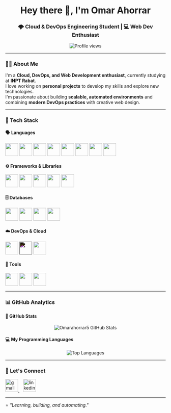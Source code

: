<h1 align="center">Hey there 👋, I'm Omar Ahorrar</h1>
<h3 align="center">🌩️ Cloud & DevOps Engineering Student | 💻 Web Dev Enthusiast</h3>

<p align="center">
  <img src="https://komarev.com/ghpvc/?username=Omarahorrar5&label=Profile%20views&color=0e75b6&style=flat" alt="Profile views" />
</p>

---

### 👨‍💻 About Me

I'm a **Cloud, DevOps, and Web Development enthusiast**, currently studying at **INPT Rabat**.  
I love working on **personal projects** to develop my skills and explore new technologies.  
I'm passionate about building **scalable, automated environments** and combining **modern DevOps practices** with creative web design. 

---

### 🧠 Tech Stack

#### 🗣️ Languages
<p align="left">
  <img src="https://cdn.jsdelivr.net/gh/devicons/devicon/icons/python/python-original.svg" width="40" height="40"/>
  <img src="https://cdn.jsdelivr.net/gh/devicons/devicon/icons/javascript/javascript-original.svg" width="40" height="40"/>
  <img src="https://cdn.jsdelivr.net/gh/devicons/devicon/icons/typescript/typescript-original.svg" width="40" height="40"/>
  <img src="https://cdn.jsdelivr.net/gh/devicons/devicon/icons/php/php-original.svg" width="40" height="40"/>
  <img src="https://cdn.jsdelivr.net/gh/devicons/devicon/icons/c/c-original.svg" width="40" height="40"/>
  <img src="https://cdn.jsdelivr.net/gh/devicons/devicon/icons/cplusplus/cplusplus-original.svg" width="40" height="40"/>
  <img src="https://cdn.jsdelivr.net/gh/devicons/devicon/icons/html5/html5-original.svg" width="40" height="40"/>
  <img src="https://cdn.jsdelivr.net/gh/devicons/devicon/icons/css3/css3-original.svg" width="40" height="40"/>
</p>

#### ⚙️ Frameworks & Libraries
<p align="left">
  <img src="https://cdn.jsdelivr.net/gh/devicons/devicon/icons/vuejs/vuejs-original.svg" width="40" height="40"/>
  <img src="https://cdn.jsdelivr.net/gh/devicons/devicon/icons/react/react-original.svg" width="40" height="40"/>
  <img src="https://cdn.jsdelivr.net/gh/devicons/devicon/icons/nodejs/nodejs-original.svg" width="40" height="40"/>
  <img src="https://cdn.jsdelivr.net/gh/devicons/devicon/icons/express/express-original.svg" width="40" height="40"/>
  <img src="https://skillicons.dev/icons?i=laravel" width="40" height="40"/>
</p>

#### 🗄️ Databases
<p align="left">
  <img src="https://cdn.jsdelivr.net/gh/devicons/devicon/icons/mysql/mysql-original.svg" width="40" height="40"/>
  <img src="https://cdn.jsdelivr.net/gh/devicons/devicon/icons/postgresql/postgresql-original.svg" width="40" height="40"/>
  <img src="https://cdn.jsdelivr.net/gh/devicons/devicon/icons/mongodb/mongodb-original.svg" width="40" height="40"/>
  <img src="https://cdn.jsdelivr.net/gh/devicons/devicon/icons/supabase/supabase-original.svg" width="40" height="40"/>
</p>

#### ☁️ DevOps & Cloud
<p align="left">
  <img src="https://cdn.jsdelivr.net/gh/devicons/devicon/icons/git/git-original.svg" width="40" height="40"/>
  <img src="https://upload.wikimedia.org/wikipedia/commons/9/91/Octicons-mark-github.svg" width="40" height="40" style="filter: invert(1);"/>
  <img src="https://cdn.jsdelivr.net/gh/devicons/devicon/icons/docker/docker-original.svg" width="40" height="40"/>
</p>

#### 🧰 Tools
<p align="left">
  <img src="https://cdn.jsdelivr.net/gh/devicons/devicon/icons/vscode/vscode-original.svg" width="40" height="40"/>
  <img src="https://cdn.jsdelivr.net/gh/devicons/devicon/icons/postman/postman-original.svg" width="40" height="40"/>
  <img src="https://cdn.jsdelivr.net/gh/devicons/devicon/icons/figma/figma-original.svg" width="40" height="40"/>
</p>

---

### 📊 GitHub Analytics

#### 🧩 GitHub Stats  
<p align="center">
  <img src="https://github-readme-stats.vercel.app/api?username=Omarahorrar5&show_icons=true&theme=tokyonight" alt="Omarahorrar5 GitHub Stats" />
</p>

#### 💻 My Programming Languages  
<p align="center">
  <img src="https://github-readme-stats.vercel.app/api/top-langs/?username=Omarahorrar5&layout=compact&theme=tokyonight" alt="Top Languages" />
</p>

---

### 🤝 Let's Connect

<p align="left">
  <a href="mailto:omarahorar@gmail.com" target="_blank">
    <img src="https://skillicons.dev/icons?i=gmail" alt="gmail" width="40" height="40"/>
  </a>
  &nbsp;&nbsp;
  <a href="https://www.linkedin.com/in/omar-ahorrar-02a5a9244/" target="_blank">
    <img src="https://skillicons.dev/icons?i=linkedin" alt="linkedin" width="40" height="40"/>
  </a>
</p>

---

⭐ *"Learning, building, and automating."*
